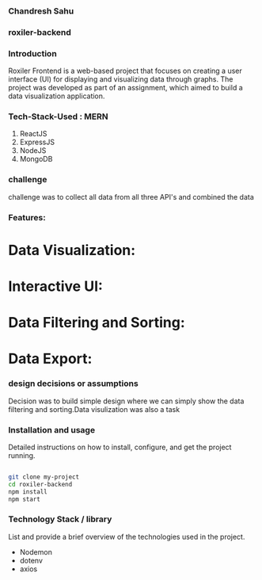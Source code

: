### Chandresh Sahu

### roxiler-backend

### Introduction
Roxiler Frontend is a web-based project that focuses on creating a user interface (UI) for displaying and visualizing data through graphs. The project was developed as part of an assignment, which aimed to build a data visualization application.

### Tech-Stack-Used : MERN
1. ReactJS
2. ExpressJS
3. NodeJS
4. MongoDB

### challenge
challenge was to collect all data from all three API's and combined the data

### Features:
# Data Visualization:
# Interactive UI:
# Data Filtering and Sorting: 
# Data Export:

### design decisions or assumptions
Decision was to build simple design where we can simply show the data filtering and sorting.Data visulization was also a task

### Installation and usage
Detailed instructions on how to install, configure, and get the project running.

```bash

git clone my-project
cd roxiler-backend
npm install
npm start

```

### Technology Stack / library
List and provide a brief overview of the technologies used in the project.

- Nodemon
- dotenv
- axios

